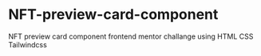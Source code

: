# NFT-preview-card-component
NFT preview card component frontend mentor challange using HTML CSS Tailwindcss
